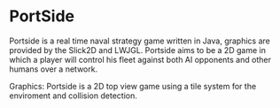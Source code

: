 PortSide
========

Portside is a real time naval strategy game written in Java, graphics are provided by the Slick2D and LWJGL.
Portside aims to be a 2D game in which a player will control his fleet against both AI opponents and other
humans over a network.

Graphics:
Portside is a 2D top view game using a tile system for the enviroment and collision detection.
